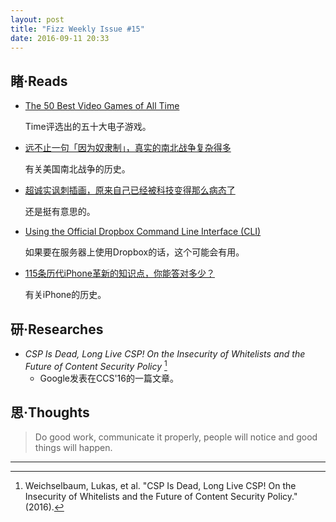 ```yaml
---
layout: post
title: "Fizz Weekly Issue #15"
date: 2016-09-11 20:33
---
```


## 睹·Reads

- [The 50 Best Video Games of All Time](http://time.com/4458554/best-video-games-all-time/)

  Time评选出的五十大电子游戏。

- [远不止一句「因为奴隶制」，真实的南北战争复杂得多](http://daily.zhihu.com/story/8780900)

  有关美国南北战争的历史。

- [超诚实讽刺插画，原来自己已经被科技变得那么病态了](http://www.yixieshi.com/51316.html)

  还是挺有意思的。

- [Using the Official Dropbox Command Line Interface (CLI)](http://www.dropboxwiki.com/tips-and-tricks/using-the-official-dropbox-command-line-interface-cli)

  如果要在服务器上使用Dropbox的话，这个可能会有用。

- [115条历代iPhone革新的知识点，你能答对多少？](http://sspai.com/35398)

  有关iPhone的历史。

## 研·Researches

- *CSP Is Dead, Long Live CSP! On the Insecurity of Whitelists and the Future of Content Security Policy* [^1]
  - Google发表在CCS'16的一篇文章。

## 思·Thoughts

> Do good work, communicate it properly, people will notice and good things will happen.  

-----

[^1]: Weichselbaum, Lukas, et al. "CSP Is Dead, Long Live CSP! On the Insecurity of Whitelists and the Future of Content Security Policy." (2016).
